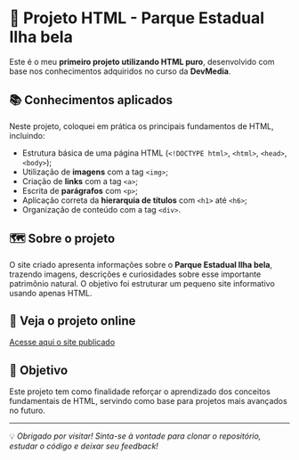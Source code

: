 # 🌿 Projeto HTML - Parque Estadual Ilha bela

Este é o meu **primeiro projeto utilizando HTML puro**, desenvolvido com base nos conhecimentos adquiridos no curso da **DevMedia**.

## 📚 Conhecimentos aplicados

Neste projeto, coloquei em prática os principais fundamentos de HTML, incluindo:

- Estrutura básica de uma página HTML (`<!DOCTYPE html>`, `<html>`, `<head>`, `<body>`);
- Utilização de **imagens** com a tag `<img>`;
- Criação de **links** com a tag `<a>`;
- Escrita de **parágrafos** com `<p>`;
- Aplicação correta da **hierarquia de títulos** com `<h1>` até `<h6>`;
- Organização de conteúdo com a tag `<div>`.

## 🗺️ Sobre o projeto

O site criado apresenta informações sobre o **Parque Estadual Ilha bela**, trazendo imagens, descrições e curiosidades sobre esse importante patrimônio natural. O objetivo foi estruturar um pequeno site informativo usando apenas HTML.

## 🔗 Veja o projeto online

[Acesse aqui o site publicado](https://projeto-parque-estadual-ilha-bela.netlify.app/)

## 🎯 Objetivo

Este projeto tem como finalidade reforçar o aprendizado dos conceitos fundamentais de HTML, servindo como base para projetos mais avançados no futuro.

---

💡 *Obrigado por visitar! Sinta-se à vontade para clonar o repositório, estudar o código e deixar seu feedback!*
